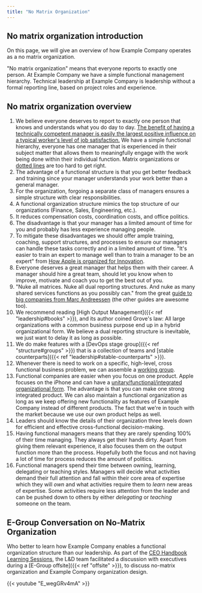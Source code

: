 ```yaml
---
title: "No Matrix Organization"
---
```


## No matrix organization introduction

On this page, we will give an overview of how Example Company operates as a no matrix
organization.

"No matrix organization" means that everyone reports to exactly one person. At
Example Company we have a simple functional management hierarchy. Technical leadership at
Example Company is leadership without a formal reporting line, based on project roles and
experience.

## No matrix organization overview

1. We believe everyone deserves to report to exactly one person that knows and understands what you do day to day. [The benefit of having a technically competent manager is easily the largest positive influence on a typical worker's level of job satisfaction.](https://hbr.org/2016/12/if-your-boss-could-do-your-job-youre-more-likely-to-be-happy-at-work) We have a simple functional hierarchy, everyone has one manager that is experienced in their subject matter that allows them to meaningfully engage with the work being done within their individual function. Matrix organizations or [dotted lines](https://www.global-integration.com/glossary/dotted-line-reporting/) are too hard to get right.
1. The advantage of a functional structure is that you get better feedback and training since your manager understands your work better than a general manager.
1. For the organization, forgoing a separate class of managers ensures a simple structure with clear responsibilities.
1. A functional organization structure mimics the top structure of our organizations (Finance, Sales, Engineering, etc.).
1. It reduces compensation costs, coordination costs, and office politics.
1. The disadvantage is that your manager has a limited amount of time for you and probably has less experience managing people.
1. To mitigate these disadvantages we should offer ample training, coaching, support structures, and processes to ensure our managers can handle these tasks correctly and in a limited amount of time. "It's easier to train an expert to manage well than to train a manager to be an expert" from [How Apple is organized for Innovation](https://hbr.org/2020/11/how-apple-is-organized-for-innovation).
1. Everyone deserves a great manager that helps them with their career. A manager should hire a great team, should let you know when to improve, motivate and coach you to get the best out of you.
1. "Nuke all matrices. Nuke all dual reporting structures. And nuke as many shared services functions as you possibly can." from the great [guide to big companies from Marc Andreessen](http://pmarchive.com/guide_to_big_companies_part2.html) (the other guides are awesome too).
1. We recommend reading [High Output Management]({{< ref "leadership#books" >}}), and its author coined Grove's law: All large organizations with a common business purpose end up in a hybrid organizational form. We believe a dual reporting structure is inevitable, we just want to delay it as long as possible.
1. We do make features with a [DevOps stage group]({{< ref "structure#groups" >}}) that is a collection of teams and [stable counterparts]({{< ref "leadership#stable-counterparts" >}}).
1. Whenever there is need to work on a specific, high-level, cross functional business problem, we can assemble a [working group](/handbook/company/working-groups).
1. Functional companies are easier when you focus on one product. Apple focuses on the iPhone and can have a [unitary/functional/integrated organizational form](https://stratechery.com/2016/apples-organizational-crossroads/). The advantage is that you can make one strong integrated product. We can also maintain a functional organization as long as we keep offering new functionality as features of Example Company instead of different products. The fact that we're in touch with the market because we use our own product helps as well.
1. Leaders should know the details of their organization three levels down for efficient and effective cross-functional decision-making.
1. Having functional managers means that they are rarely spending 100% of their time managing. They always get their hands dirty. Apart from giving them relevant experience, it also focuses them on the output function more than the process. Hopefully both the focus and not having a lot of time for process reduces the amount of politics.
1. Functional managers spend their time between owning, learning, delegating or teaching styles. Managers will decide what activities demand their full attention and fall within their core area of expertise which they will *own* and what activities require them to *learn* new areas of expertise. Some activities require less attention from the leader and can be pushed down to others by either *delegating* or *teaching* someone on the team.

## E-Group Conversation on No-Matrix Organization

Who better to learn how Example Company enables a functional organization structure than our leadership. As part of the [CEO Handbook Learning Sessions](/handbook/people-group/learning-and-development/learning-initiatives/#ceo-handbook-learning-sessions), the L&D team facilitated a discussion with executives during a [E-Group offsite]({{< ref "offsite" >}}), to discuss no-matrix organization and Example Company organization design.

{{< youtube "E_wegGRv4mA" >}}
